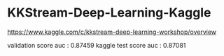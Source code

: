 # KKStream-Deep-Learning-Kaggle
https://www.kaggle.com/c/kkstream-deep-learning-workshop/overview

validation score auc  : 0.87459
kaggle test score auc : 0.87081
